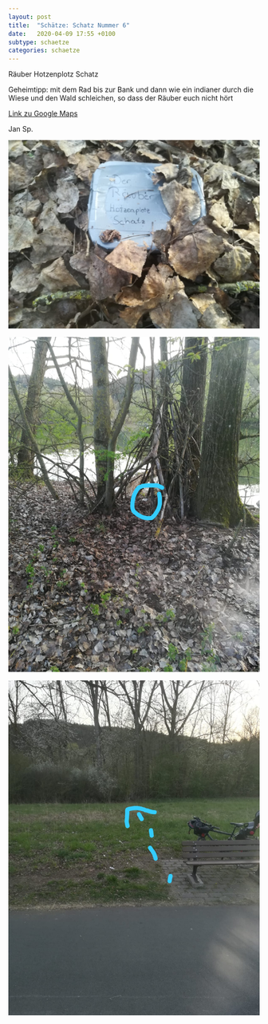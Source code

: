```yaml
---
layout: post
title:  "Schätze: Schatz Nummer 6"
date:   2020-04-09 17:55 +0100
subtype: schaetze
categories: schaetze
---
```


Räuber Hotzenplotz Schatz

Geheimtipp: mit dem Rad bis zur Bank und dann wie ein indianer durch die Wiese und den Wald schleichen, so dass der Räuber euch nicht hört

[Link zu Google Maps](https://goo.gl/maps/pXEnmNbWexEj2Rdq8)

Jan Sp.

![Schatz 6](/images/SchatzNummer6_1.jpg)

![Schatz 6](/images/SchatzNummer6_2.jpg)

![Schatz 6](/images/SchatzNummer6_3.jpg)